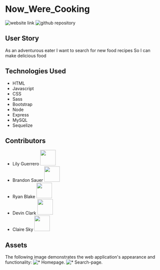 # Now_Were_Cooking

![website link](:pray:)
![github repository](https://github.com/claire-sky/Now_Were_Cooking)

## User Story
As an adventurous eater
I want to search for new food recipes
So I can make delicious food

## Technologies Used
* HTML
* Javascript
* CSS
* Sass
* Bootstrap
* Node
* Express
* MySQL
* Sequelize

## Contributors
* Lily Guerrero <a href="https://github.com/lsguerre"><img src="https://avatars.githubusercontent.com/u/88417140?v=4" width="50" height="50" alt=""/></a>
* Brandon Sauer
<a href="https://github.com/brandonsauer8"><img src="https://avatars.githubusercontent.com/u/88346920?v=4" width="50" height="50" alt=""/></a>
* Ryan Blake
<a href="https://github.com/rjblake88"><img src="https://avatars.githubusercontent.com/u/90577855?v=4" width="50" height="50" alt=""/></a>
* Devin Clark
<a href="https://github.com/clarkamusprimee"><img src="https://avatars.githubusercontent.com/u/91230226?v=4" width="50" height="50" alt=""/></a>
* Claire Sky
<a href="https://github.com/claire-sky"><img src="https://avatars.githubusercontent.com/u/91101105?v=4" width="50" height="50" alt=""/></a>

## Assets
The following image demonstrates the web application's appearance and functionality:
![* Homepage.](/images/homepage-screenshot.jpg)
![* Search-page.](/images/homepage-screenshot.jpg) 